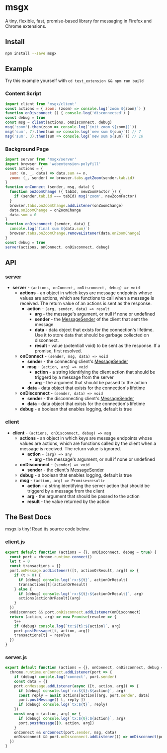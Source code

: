 # msgx

A tiny, flexible, fast, promise-based library for messaging in Firefox and Chrome extensions.


## Install

```bash
npm install --save msgx
```

## Example

Try this example yourself with `cd test_extension && npm run build`

### Content Script

```javascript
import client from 'msgx/client'
const actions = { zoom: (zoom) => console.log(`zoom ${zoom}`) }
function onDisconnect () { console.log('disconnected') }
const debug = true
const msg = client(actions, onDisconnect, debug)
msg('zoom').then(zoom => console.log(`init zoom ${zoom})`))
msg('sum', 7).then(sum => console.log(`new sum ${sum}`)) // 7
msg('sum', 3).then(sum => console.log(`new sum ${sum}`)) // 10
```

### Background Page

```javascript
import server from 'msgx/server'
import browser from 'webextension-polyfill'
const actions = {
  sum: (n, _, data) => data.sum += n,
  zoom: (_, sender) => browser.tabs.getZoom(sender.tab.id)
}
function onConnect (sender, msg, data) {
  function onZoomChange ({ tabId, newZoomFactor }) {
    if (sender.tab.id === tabId) msg('zoom', newZoomFactor)
  }
  browser.tabs.onZoomChange.addListener(onZoomChange)
  data.onZoomChange = onZoomChange
  data.sum = 0
}
function onDisconnect (sender, data) {
  console.log(`final sum ${data.sum}`)
  browser.tabs.onZoomChange.removeListener(data.onZoomChange)
}
const debug = true
server(actions, onConnect, onDisconnect, debug)
```

## API

### server

* **server** - `(actions, onConnect, onDisconnect, debug) => void`
  * **actions** - an object in which keys are message endpoints whose values are actions, which are functions to call when a message is received. The return value of an actions is sent as the response. 
    * **action** - `(arg, sender, data) => result`
      * **arg** - the message's argument, or null if none or undefined
      * **sender** - the [MessageSender](https://developer.mozilla.org/en-US/Add-ons/WebExtensions/API/runtime/MessageSender) of the client that sent the message
      * **data** - data object that exists for the connection's lifetime. Use it to store data that should be garbage collected on disconnect.
      * **result** - value (potentiall void) to be sent as the response. If a promise, first resolved.
  * **onConnect** - `(sender, msg, data) => void`
    * **sender** - the connecting client's [MessageSender](https://developer.mozilla.org/en-US/Add-ons/WebExtensions/API/runtime/MessageSender)
    * **msg** - `(action, arg) => void`
      * **action** - a string identifying the client action that should be triggerd by a message from the server
      * **arg** - the argument that should be passed to the action
    * **data** - data object that exists for the connection's lifetime
  * **onDisconnect** - `(sender, data) => void`
    * **sender** - the disconnecting client's [MessageSender](https://developer.mozilla.org/en-US/Add-ons/WebExtensions/API/runtime/MessageSender)
    * **data** - data object that exists for the connection's lifetime
  * **debug** - a boolean that enables logging, default is true

### client

* **client** - `(actions, onDisconnect, debug) => msg`
  * **actions** - an object in which keys are message endpoints whose values are actions, which are functions called by the client when a message is received. The return value is ignored.
    * **action** - `(arg) => any`
      * **arg** - the message's argument, or null if none or undefined
  * **onDisconnect** - `(sender) => void`
    * **sender** - the client's [MessageSender](https://developer.mozilla.org/en-US/Add-ons/WebExtensions/API/runtime/MessageSender)
  * **debug** - a boolean that enables logging, default is true
  * **msg** - `(action, arg) => Promise<result>`
      * **action** - a string identifying the server action that should be triggerd by a message from the client
      * **arg** - the argument that should be passed to the action
      * **result** - the value returned by the action

## The Best Docs

msgx is tiny! Read its source code below.

### client.js

```javascript
export default function (actions = {}, onDisconnect, debug = true) {
  const port = chrome.runtime.connect()
  let t = 0
  const transactions = {}
  port.onMessage.addListener(([t, actionOrResult, arg]) => {
    if (t > 0) {
      if (debug) console.log(`rx:${t}`, actionOrResult)
      transactions[t](actionOrResult)
    } else {
      if (debug) console.log(`rx:${t}:${actionOrResult}`, arg)
      actions[actionOrResult](arg)
    }
  })
  onDisconnect && port.onDisconnect.addListener(onDisconnect)
  return (action, arg) => new Promise(resolve => {
    t++
    if (debug) console.log(`tx:${t}:${action}`, arg)
    port.postMessage([t, action, arg])
    transactions[t] = resolve
  })
}
```

### server.js

```javascript
export default function (actions = {}, onConnect, onDisconnect, debug = true) {
  chrome.runtime.onConnect.addListener(port => {
    if (debug) console.log('connect', port.sender)
    const data = {}
    port.onMessage.addListener(async ([t, action, arg]) => {
      if (debug) console.log(`rx:${t}:${action}`, arg)
      const reply = await actions[action](arg, port.sender, data)
      port.postMessage([ t, reply ])
      if (debug) console.log(`tx:${t}`, reply)
    })
    const msg = (action, arg) => {
      if (debug) console.log(`tx:${0}:${action}`, arg)
      port.postMessage([0, action, arg])
    }
    onConnect && onConnect(port.sender, msg, data)
    onDisconnect && port.onDisconnect.addListener(() => onDisconnect(port.sender, data))
  })
}
```
